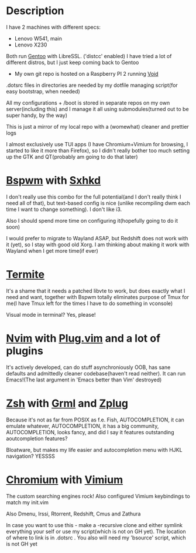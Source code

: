 # Description

I have 2 machines with different specs:
* Lenovo W541, main
* Lenovo X230

Both run [Gentoo](https://www.gentoo.org/) with LibreSSL. ('distcc' enabled)
I have tried a lot of different distros, but I just keep coming back to Gentoo

* My own git repo is hosted on a Raspberry PI 2 running [Void](http://www.voidlinux.eu/)

.dotsrc files in directories are needed by my dotfile managing script(for easy bootstrap, when needed)

All my configurations + /boot is stored in separate repos on my own server(including this) and I manage it all using submodules(turned out to be super handy, by the way)

This is just a mirror of my local repo with a (womewhat) cleaner and prettier logs

I almost exclusively use TUI apps (I have Chromium+Vimium for browsing, I started to like it more than Firefox), so I didn't really bother too much setting up the GTK and QT(probably am going to do that later)

# [Bspwm](https://github.com/baskerville/bspwm) with [Sxhkd](https://github.com/baskerville/sxhkd)
I don't really use this combo for the full potential(and I don't really think I need all of that), but text-based config is nice (unlike recompiling dwm each time I want to change something). I don't like i3.

Also I should spend more time on configuring it(hopefully going to do it soon)

I would prefer to migrate to Wayland ASAP, but Redshift does not work with it (yet), so I stay with good old Xorg. I am thinking about making it work with Wayland when I get more time(if ever)

# [Termite](https://github.com/thestinger/termite/)
It's a shame that it needs a patched libvte to work, but does exactly what I need and want, together with Bspwm totally eliminates purpose of Tmux for me(I have Tmux left for the times I have to do something in vconsole)

Visual mode in terminal? Yes, please!

# [Nvim](https://github.com/neovim/neovim) with [Plug.vim](https://github.com/junegunn/vim-plug) and a lot of plugins
It's actively developed, can do stuff asynchroniously OOB, has sane defaults and admittedly cleaner codebase(haven't read neither). It can run Emacs!(The last argument in 'Emacs better than Vim' destroyed)

# [Zsh](http://www.zsh.org/) with [Grml](http://grml.org/zsh/) and [Zplug](https://github.com/b4b4r07/zplug)
Because it's not as far from POSIX as f.e. Fish, AUTOCOMPLETION, it can emulate whatever, AUTOCOMPLETION, it has a big community, AUTOCOMPLETION, looks fancy, and did I say it features outstanding aoutcompletion features?

Bloatware, but makes my life easier and autocompletion menu with HJKL navigation? YESSSS

# [Chromium](https://www.chromium.org/) with [Vimium](https://vimium.github.io/)
The custom searching engines rock! Also configured Vimium keybindings to match my init.vim

Also Dmenu, Irssi, Rtorrent, Redshift, Cmus and Zathura

In case you want to use this - make a -recursive clone and either symlink everything your self or use my script(which is not on GH yet). The location of where to link is in .dotsrc . You also will need my 'bsource' script, which is not GH yet
